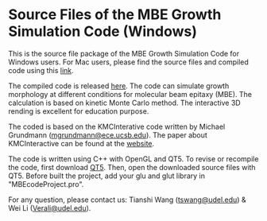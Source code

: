 # Source Files of the MBE Growth Simulation Code (Windows)
This is the source file package of the MBE Growth Simulation Code for Windows users. For Mac users, please find the source files and compiled code using this [link](https://github.com/tianshi-wang/MBE_Growth_Simulation_Code-Mac).

The compiled code is released [here](https://github.com/tianshi-wang/MBE_Growth_Simulation_Code-Windows/releases). The code can simulate growth morphology at different conditions for molecular beam epitaxy (MBE). The calculation is based on kinetic Monte Carlo method. The interactive 3D rending is excellent for education purpose.

The coded is based on the KMCInterative code written by Michael Grundmann (mgrundmann@ece.ucsb.edu). The paper about KMCInteractive can be found at the [website](http://my.ece.ucsb.edu/mgrundmann/kmcinteractive/mbesimpaper.pdf).

The code is written using C++ with OpenGL and QT5. To revise or recompile the code, first download [QT5](https://www1.qt.io/download-open-source/?hsCtaTracking=f977210e-de67-475f-a32b-65cec207fd03%7Cd62710cd-e1db-46aa-8d4d-2f1c1ffdacea#section-2). Then, open the downloaded source files with QT5. Before built the project, add your glu and glut library in "MBEcodeProject.pro". 

For any question, please contact us: Tianshi Wang (tswang@udel.edu) & Wei Li (Verali@udel.edu).
